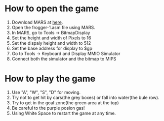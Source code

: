 #  How to open the game
1. Download MARS at [here](http://courses.missouristate.edu/kenvollmar/mars/).
2. Open the frogger-1.asm file using MARS.
3. In MARS, go to Tools -> BitmapDisplay
4. Set the height and width of Pixels to 16
5. Set the dispaly height and width to 512
6. Set the base address for display to $gp
7. Go to Tools -> Keyboard and Display MMIO Simulator
8. Connect both the simulator and the bitmap to MIPS 
#  How to play the game
1. Use "A", "W", "S", "D" for moving.
2. Try not to get hit by cars(the grey boxes) or fall into water(the bule row).
3. Try to get in the goal zone(the green area at the top)
4. Be careful to the purple posion gas!
5. Using White Space to restart the game at any time.
